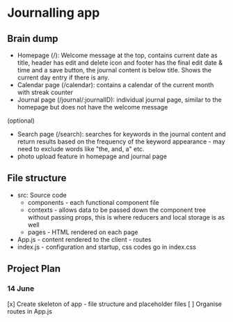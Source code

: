 # Journalling app

## Brain dump
- Homepage (/): Welcome message at the top, contains current date as title, header has edit and delete icon and footer has the final edit date & time and a save button, the journal content is below title. Shows the current day entry if there is any.
- Calendar page (/calendar): contains a calendar of the current month with streak counter
- Journal page (/journal/:journalID): individual journal page, similar to the homepage but does not have the welcome message

(optional)
- Search page (/search): searches for keywords in the journal content and return results based on the frequency of the keyword appearance - may need to exclude words like "the, and, a" etc.
- photo upload feature in homepage and journal page

## File structure
- src: Source code
    - components - each functional component file
    - contexts - allows data to be passed down the component tree without passing props, this is where reducers and local storage is as well
    - pages - HTML rendered on each page
- App.js - content rendered to the client - routes
- index.js - configuration and startup, css codes go in index.css

## Project Plan
### 14 June
[x] Create skeleton of app - file structure and placeholder files
[ ] Organise routes in App.js